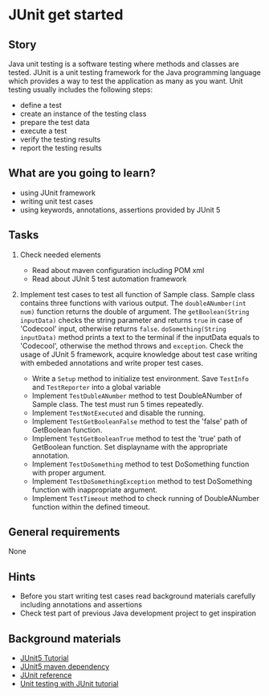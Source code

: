 # JUnit get started

## Story

Java unit testing is a software testing where methods and classes are tested. JUnit is a unit testing framework for the Java programming language which provides a way to test the application as many as you want. Unit testing usually includes the following steps:

- define a test
- create an instance of the testing class 
- prepare the test data 
- execute a test 
- verify the testing results 
- report the testing results

## What are you going to learn?

- using JUnit framework
- writing unit test cases
- using keywords, annotations, assertions provided by JUnit 5

## Tasks

1. Check needed elements
    - Read about maven configuration including POM xml
    - Read about JUnit 5 test automation framework

2. Implement test cases to test all function of Sample class.  Sample class contains three functions with various output. The `doubleANumber(int num)` function returns the double of argument. The `getBoolean(String inputData)` checks the string parameter and returns `true` in case of 'Codecool' input, otherwise returns `false`. `doSomething(String inputData)` method prints a text to the terminal if the inputData equals to 'Codecool', otherwise the method throws and `exception`. Check the usage of JUnit 5 framework, acquire knowledge about test case writing with embeded annotations and write proper test cases.
    - Write a `Setup` method to initialize test environment. Save `TestInfo` and `TestReporter` into a global variable
    - Implement `TestDubleANumber` method to test DoubleANumber of Sample class. The test must run 5 times repeatedly.
    - Implement `TestNotExecuted` and disable the running.
    - Implement `TestGetBooleanFalse` method to test the 'false' path of GetBoolean function.
    - Implement `TestGetBooleanTrue` method to test the 'true' path of GetBoolean function. Set displayname with the appropriate annotation.
    - Implement `TestDoSomething` method to test DoSomething function with proper argument.
    - Implement `TestDoSomethingException` method to test DoSomething function with inappropriate argument.
    - Implement `TestTimeout` method to check running of DoubleANumber function within the defined timeout.

## General requirements

None

## Hints

- Before you start writing test cases read background materials carefully including annotations and assertions
- Check test part of previous Java development project to get inspiration

## Background materials

- <i class="far fa-exclamation"></i> [JUnit5 Tutorial](https://howtodoinjava.com/junit-5-tutorial/)
- <i class="far fa-exclamation"></i> [JUnit5 maven dependency](https://howtodoinjava.com/junit5/junit5-maven-dependency/)
- <i class="far fa-exclamation"></i> [JUnit reference](https://junit.org/junit5/)
- <i class="far fa-exclamation"></i> [Unit testing with JUnit tutorial](https://www.vogella.com/tutorials/JUnit/article.html)

